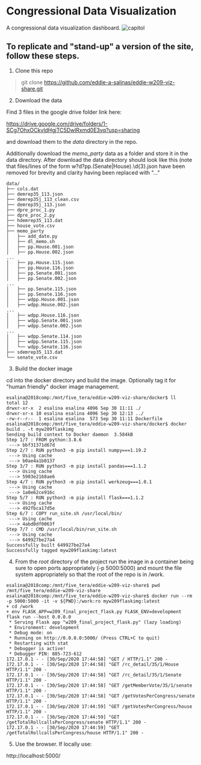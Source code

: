 # Congressional Data Visualization

A congressional data visualization dashboard.
![capitol](static/images/capitol_rainbow_pseats.png|250x250)

## To replicate and "stand-up" a version of the site, follow these steps.  

1.  Clone this repo

>git clone https://github.com/eddie-a-salinas/eddie-w209-viz-share.git

2.  Download the data

Find 3 files in the google drive folder link here:

https://drive.google.com/drive/folders/1-SCg7OhxOCkvldHgjTC5DwlRxmd0E3yq?usp=sharing

and download them to the *data* directory in the repo.

Additionally download the *memo_party* data as a folder and store it in the data directory.
After download the data directory should look like this (note that files/lines of the form
w?d?pp.(Senate|House).\d{3}.json have been removed for brevity and clarity having
been replaced with "..."

```
data/
├── cols.dat
├── demrep35_113.json
├── demrep35j_113_clean.csv
├── demrep35j_113.json
├── dpre_proc_1.py
├── dpre_proc_2.py
├── hdemrep35_113.dat
├── house_vote.csv
├── memo_party
│   ├── add_date.py
│   ├── dl_memo.sh
│   ├── pp.House.001.json
│   ├── pp.House.002.json
...
│   ├── pp.House.115.json
│   ├── pp.House.116.json
│   ├── pp.Senate.001.json
│   ├── pp.Senate.002.json
...
│   ├── pp.Senate.115.json
│   ├── pp.Senate.116.json
│   ├── wdpp.House.001.json
│   ├── wdpp.House.002.json
...
│   ├── wdpp.House.116.json
│   ├── wdpp.Senate.001.json
│   ├── wdpp.Senate.002.json
...
│   ├── wdpp.Senate.114.json
│   ├── wdpp.Senate.115.json
│   └── wdpp.Senate.116.json
├── sdemrep35_113.dat
└── senate_vote.csv

```

3.  Build the docker image

cd into the docker directory and build the image.
Optionally tag it for "human friendly" docker image management.

```
esalina@2018comp:/mnt/five_tera/eddie-w209-viz-share/docker$ ll
total 12
drwxr-xr-x  2 esalina esalina 4096 Sep 30 11:11 ./
drwxr-xr-x 10 esalina esalina 4096 Sep 30 12:13 ../
-rw-r--r--  1 esalina esalina  573 Sep 30 11:11 Dockerfile
esalina@2018comp:/mnt/five_tera/eddie-w209-viz-share/docker$ docker build . -t myw209flaskimg
Sending build context to Docker daemon  3.584kB
Step 1/7 : FROM python:3.8.6
 ---> bbf31371d67d
Step 2/7 : RUN python3 -m pip install numpy===1.19.2
 ---> Using cache
 ---> b0ae4a1b0137
Step 3/7 : RUN python3 -m pip install pandas===1.1.2
 ---> Using cache
 ---> 5903e2168ae6
Step 4/7 : RUN python3 -m pip install werkzeug===1.0.1
 ---> Using cache
 ---> 1a0e62ce916c
Step 5/7 : RUN python3 -m pip install flask===1.1.2
 ---> Using cache
 ---> 492fbca17d5e
Step 6/7 : COPY run_site.sh /usr/local/bin/
 ---> Using cache
 ---> 4abd0df0063f
Step 7/7 : CMD /usr/local/bin/run_site.sh
 ---> Using cache
 ---> 649927be27a4
Successfully built 649927be27a4
Successfully tagged myw209flaskimg:latest
```

4.  From the *root* directory of the project run the image in a container being sure to open ports appropriately
(-p 5000:5000) and mount the file system appropriately so that the root of the repo is in /work.

```
esalina@2018comp:/mnt/five_tera/eddie-w209-viz-share$ pwd
/mnt/five_tera/eddie-w209-viz-share
esalina@2018comp:/mnt/five_tera/eddie-w209-viz-share$ docker run --rm -p 5000:5000 -it -v ${PWD}:/work:ro myw209flaskimg:latest
+ cd /work
+ env FLASK_APP=w209_final_project_flask.py FLASK_ENV=development flask run --host 0.0.0.0
 * Serving Flask app "w209_final_project_flask.py" (lazy loading)
 * Environment: development
 * Debug mode: on
 * Running on http://0.0.0.0:5000/ (Press CTRL+C to quit)
 * Restarting with stat
 * Debugger is active!
 * Debugger PIN: 885-723-612
172.17.0.1 - - [30/Sep/2020 17:44:58] "GET / HTTP/1.1" 200 -
172.17.0.1 - - [30/Sep/2020 17:44:58] "GET /rc_detail/35/1/House HTTP/1.1" 200 -
172.17.0.1 - - [30/Sep/2020 17:44:58] "GET /rc_detail/35/1/Senate HTTP/1.1" 200 -
172.17.0.1 - - [30/Sep/2020 17:44:58] "GET /getMemberVote/35/1/senate HTTP/1.1" 200 -
172.17.0.1 - - [30/Sep/2020 17:44:58] "GET /getVotesPerCongress/senate HTTP/1.1" 200 -
172.17.0.1 - - [30/Sep/2020 17:44:59] "GET /getVotesPerCongress/house HTTP/1.1" 200 -
172.17.0.1 - - [30/Sep/2020 17:44:59] "GET /getTotalRollcallsPerCongress/senate HTTP/1.1" 200 -
172.17.0.1 - - [30/Sep/2020 17:44:59] "GET /getTotalRollcallsPerCongress/house HTTP/1.1" 200 -
```

5.  Use the browser.  If locally use:

http://localhost:5000/


